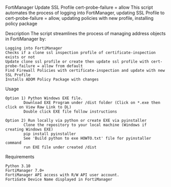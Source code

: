FortiManager Update SSL Profile cert-probe-failure = allow
This script automates the process of logging into FortiManager, updating SSL Profile to cert-probe-failure = allow, updating policies with new profile, installing policy package

Description
The script streamlines the process of managing address objects in FortiManager by:

    Logging into FortiManager
    Checks if a clone ssl inspection profile of certificate-inspection exists or not
    Update clone ssl profile or create then update ssl profile with cert-probe-failure = allow from default
    Find Firewall Policies with certificate-inspection and update with new SSL Profile
    Installs ADOM Policy Package with changes

Usage

    Option 1) Python Windows EXE file.
            Download EXE Program under /dist folder (Click on *.exe then click on View Raw Link to DL)
            Double click EXE file follow instructions

    Option 2) Run locally via python or create EXE via pyinstaller
            Clone the repository to your local machine (Windows if creating Windows EXE)
            pip install pyinstaller
            See 'Build python to exe HOWTO.txt' file for pyinstaller command
            run EXE file under created /dist

Requirements

    Python 3.10
    FortiManager 7.0+
    FortiManager API access with R/W API user account.
    FortiGate Device Name displayed in FortiManager
